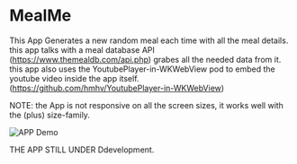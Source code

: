 # MealMe
This App Generates a new random meal each time with all the meal details.
this app talks with a meal database API (https://www.themealdb.com/api.php) grabes all the needed data from it.
this app also uses the YoutubePlayer-in-WKWebView pod to embed the youtube video inside the app itself. (https://github.com/hmhv/YoutubePlayer-in-WKWebView)

NOTE: the App is not responsive on all the screen sizes, it works well with the (plus) size-family.

![APP Demo](https://media.giphy.com/media/chzyqTjt2CqZA52t2h/giphy.gif)

THE APP STILL UNDER Ddevelopment.
